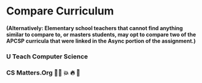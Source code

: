 # Compare Curriculum

#### (Alternatively: Elementary school teachers that cannot find anything similar to compare to, or masters students, may opt to compare two of the APCSP curricula that were linked in the Async portion of the assignment.)

### U Teach Computer Science 


### CS Matters.Org 👏🏾 💥 🔥 💝

